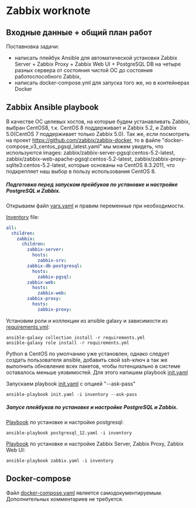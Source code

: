 # Zabbix worknote

## Входные данные + общий план работ

Поставновка задачи:
- написать плейбук Ansible для автоматической установки Zabbix Server + Zabbix Proxy + Zabbix Web UI + PostgreSQL DB на четыре разных сервера от состояния чистой ОС до состояния работоспособного Zabbix,
- написать docker-compose.yml для запуска того же, но в контейнерах Docker

## Zabbix Ansible playbook
В качестве ОС целевых хостов, на которые будем устанавливать Zabbix, выбран CentOS8, т.к. CentOS 8 поддерживает и Zabbix 5.2, и Zabbix 5.0(CentOS 7 поддерживает только Zabbix 5.0).
Так же, если посмотреть на проект https://github.com/zabbix/zabbix-docker, то в файле "docker-compose_v3_centos_pgsql_latest.yaml" мы можем увидеть, что используются images: zabbix/zabbix-server-pgsql:centos-5.2-latest, zabbix/zabbix-web-apache-pgsql:centos-5.2-latest, zabbix/zabbix-proxy-sqlite3:centos-5.2-latest, которые основаны на CentOS 8.3.2011, что подкрепляет наш выбор в пользу использования CentOS 8.

##### Подготовка перед запуском прейбуков по установке и настройке PostgreSQL и Zabbix.

Открываем файл [vars.yaml](ansible-zabbix/vars.yaml) и правим переменные при необходимости.

[Inventory](ansible-zabbix/inventory) file:
```yml
all:
  children:
    zabbix:
      children:
        zabbix-server:
          hosts:
            zabbix-srv:
        zabbix-db-postgresql:
          hosts:
            zabbix-pgsql:
        zabbix-web:
          hosts:
            zabbix-web:
        zabbix-proxy:
          hosts:
            zabbix-proxy:
```

Установим роли и коллекции из ansible galaxy и зависимости из [requirements.yml](ansible-zabbix/requirements.yml):
```
ansible-galaxy collection install -r requirements.yml
ansible-galaxy role install -r requirements.yml
```

Python в CentOS по умолчанию уже установлен, однако следует создать пользователя ansible, добавить свой ssh-ключ а так же выполнить обновление всех пакетов, чтобы потенциально в системе оставалось меньше уязвимостей.
Для этого напишем playbook [init.yaml](ansible-zabbix/init.yaml) 

Запускаем playbook [init.yaml](ansible-zabbix/init.yaml) с опцией "--ask-pass"
```
ansible-playbook init.yaml -i inventory --ask-pass
```

##### Запусе плейбуков по установке и настройке PostgreSQL и Zabbix.

[Playbook](ansible-zabbix/postgresql_12.yaml) по установке и настройке postgresql:
```
ansible-playbook postgresql_12.yaml -i inventory
```

[Playbook](ansible-zabbix/zabbix.yaml) по установке и настройке Zabbix Server, Zabbix Proxy, Zabbix Web UI:
```
ansible-playbook zabbix.yaml -i inventory
```

## Docker-compose

Файл [docker-compose.yaml](docker-compose/docker-compose.yaml) является самодокументируемым. Дополнительных комментариев не требуется.
